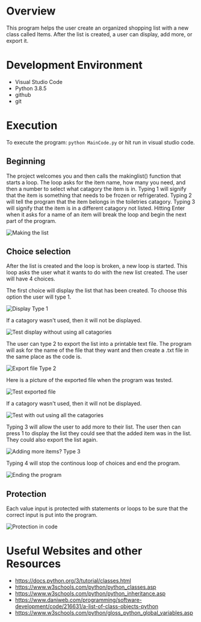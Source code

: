 # Overview

This program helps the user create an organized shopping list with a new class called Items. After the list is created, a user can display, add more, or export it.

# Development Environment

* Visual Studio Code 
* Python 3.8.5
* github
* git

# Execution

To execute the program: `python MainCode.py` or hit run in visual studio code.


## Beginning
The project welcomes you and then calls the makinglist() function that starts a loop. The loop asks for the item name, how many you need, and then a number to select what catagory the item is in. Typing 1 will signify that the item is something that needs to be frozen or refrigerated. Typing 2 will tell the program that the item belongs in the toiletries catagory. Typing 3 will signify that the item is in a different catagory not listed.
Hitting Enter when it asks for a name of an item will break the loop and begin the next part of the program.

![Making the list](Starting.JPG)


## Choice selection
After the list is created and the loop is broken, a new loop is started. This loop asks the user what it wants to do with the new list created. The user will have 4 choices.

The first choice will display the list that has been created. To choose this option the user will type 1.

![Display Type 1](1.JPG)

If a catagory wasn't used, then it will not be displayed.

![Test display without using all catagories](dlist.JPG)

The user can type 2 to export the list into a printable text file. The program will ask for the name of the file that they want and then create a .txt file in the same place as the code is.

![Export file Type 2](2.JPG)

Here is a picture of the exported file when the program was tested.

![Test exported file](file.JPG)

If a catagory wasn't used, then it will not be displayed.

![Test with out using all the catagories](eplist.JPG)

Typing 3 will allow the user to add more to their list. The user then can press 1 to display the list they could see that the added item was in the list. They could also export the list again.

![Adding more items? Type 3](3.JPG)

Typing 4 will stop the continous loop of choices and end the program.

![Ending the program](4.JPG)

## Protection
Each value input is protected with statements or loops to be sure that the correct input is put into the program. 

![Protection in code](Protection.JPG)

# Useful Websites and other Resources
* https://docs.python.org/3/tutorial/classes.html
* https://www.w3schools.com/python/python_classes.asp
* https://www.w3schools.com/python/python_inheritance.asp
* https://www.daniweb.com/programming/software-development/code/216631/a-list-of-class-objects-python
* https://www.w3schools.com/python/gloss_python_global_variables.asp

